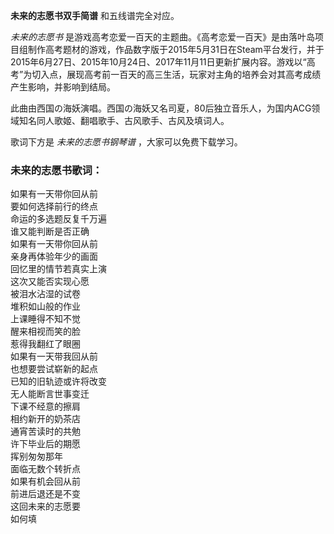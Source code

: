 

**未来的志愿书双手简谱** 和五线谱完全对应。

_未来的志愿书_
是游戏高考恋爱一百天的主题曲。《高考恋爱一百天》是由落叶岛项目组制作高考题材的游戏，作品数字版于2015年5月31日在Steam平台发行，并于2015年6月27日、2015年10月24日、2017年11月11日更新扩展内容。游戏以“高考”为切入点，展现高考前一百天的高三生活，玩家对主角的培养会对其高考成绩产生影响，并影响到结局。

此曲由西国の海妖演唱。西国の海妖又名司夏，80后独立音乐人，为国内ACG领域知名同人歌姬、翻唱歌手、古风歌手、古风及填词人。

歌词下方是 _未来的志愿书钢琴谱_ ，大家可以免费下载学习。

### 未来的志愿书歌词：

如果有一天带你回从前  
要如何选择前行的终点  
命运的多选题反复千万遍  
谁又能判断是否正确  
如果有一天带你回从前  
亲身再体验年少的画面  
回忆里的情节若真实上演  
这次又能否实现心愿  
被泪水沾湿的试卷  
堆积如山般的作业  
上课睡得不知不觉  
醒来相视而笑的脸  
惹得我翻红了眼圈  
如果有一天带我回从前  
也想要尝试崭新的起点  
已知的旧轨迹或许将改变  
无人能断言世事变迁  
下课不经意的擦肩  
相约新开的奶茶店  
通宵苦读时的共勉  
许下毕业后的期愿  
挥别匆匆那年  
面临无数个转折点  
如果有机会回从前  
前进后退还是不变  
这回未来的志愿要  
如何填

